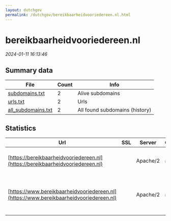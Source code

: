 ```yaml
---
layout: dutchgov
permalink: /dutchgov/bereikbaarheidvooriedereen.nl.html
---
```



# bereikbaarheidvooriedereen.nl
*2024-01-11 16:13:46*
## Summary data


| File       | Count | Info |
|------------|-------|------|
|[subdomains.txt](/data/bereikbaarheidvooriedereen.nl/subdomains.txt)|2|Alive subdomains|
|[urls.txt](/data/bereikbaarheidvooriedereen.nl/urls.txt)|2|Urls|
|[all_subdomains.txt](/data/bereikbaarheidvooriedereen.nl/all_subdomains.txt)|2|All found subdomains (history)|


## Statistics


| Url | SSL | Server | Cookie | HSTS | CSP | XFO | XXP | RP | Tech |Title |
|------------|-------|------|------|------|------|------|------|------|------|------|
|[https://bereikbaarheidvooriedereen.nl](https://bereikbaarheidvooriedereen.nl)| |Apache/2|:white_check_mark: |:white_check_mark: |:warning: | :white_check_mark: | :white_check_mark: | :white_check_mark: |Apache HTTP Server:2 HSTS|301 Moved Perman...|
|[https://www.bereikbaarheidvooriedereen.nl](https://www.bereikbaarheidvooriedereen.nl)| |Apache/2|:white_check_mark: |:white_check_mark: |:warning: | :white_check_mark: | :white_check_mark: | :white_check_mark: |Apache HTTP Server:2 Bootstrap HSTS YouTube|Home - Bereikbaa...|